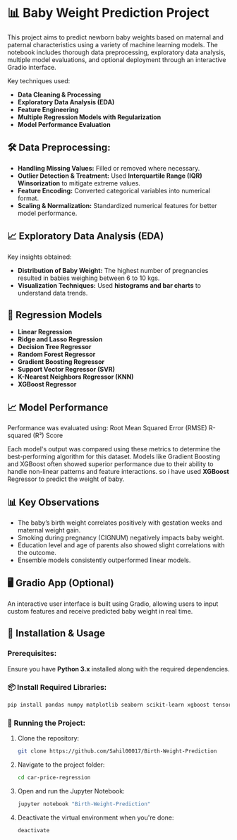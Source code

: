 # 📊 Baby Weight Prediction Project
This project aims to predict newborn baby weights based on maternal and paternal characteristics using a variety of machine learning models. The notebook includes thorough data preprocessing, exploratory data analysis, multiple model evaluations, and optional deployment through an interactive Gradio interface.

Key techniques used:
- **Data Cleaning & Processing**
- **Exploratory Data Analysis (EDA)**
- **Feature Engineering**
- **Multiple Regression Models with Regularization**
- **Model Performance Evaluation**

## 🛠 Data Preprocessing:
- **Handling Missing Values:** Filled or removed where necessary.
- **Outlier Detection & Treatment:** Used **Interquartile Range (IQR) Winsorization** to mitigate extreme values.
- **Feature Encoding:** Converted categorical variables into numerical format.
- **Scaling & Normalization:** Standardized numerical features for better model performance.

## 📈 Exploratory Data Analysis (EDA)
Key insights obtained:
- **Distribution of Baby Weight:** The highest number of pregnancies resulted in babies weighing between 6 to 10 kgs.
- **Visualization Techniques:** Used **histograms and bar charts** to understand data trends.

## 🔮 Regression Models

- **Linear Regression**
- **Ridge and Lasso Regression**
- **Decision Tree Regressor**
- **Random Forest Regressor**
- **Gradient Boosting Regressor**
- **Support Vector Regressor (SVR)**
- **K-Nearest Neighbors Regressor (KNN)**
- **XGBoost Regressor**

## 📈 Model Performance
Performance was evaluated using:
Root Mean Squared Error (RMSE)
R-squared (R²) Score

Each model's output was compared using these metrics to determine the best-performing algorithm for this dataset. Models like Gradient Boosting and XGBoost often showed superior performance due to their ability to handle non-linear patterns and feature interactions.
so i have used **XGBoost** Regressor to predict the weight of baby.

## 📊 Key Observations
- The baby’s birth weight correlates positively with gestation weeks and maternal weight gain.
- Smoking during pregnancy (CIGNUM) negatively impacts baby weight.
- Education level and age of parents also showed slight correlations with the outcome.
- Ensemble models consistently outperformed linear models.

## 🖥️ Gradio App (Optional)
An interactive user interface is built using Gradio, allowing users to input custom features and receive predicted baby weight in real time.

## 🚀 Installation & Usage
### Prerequisites:
Ensure you have **Python 3.x** installed along with the required dependencies.

### 📦 Install Required Libraries:
```bash
pip install pandas numpy matplotlib seaborn scikit-learn xgboost tensorflow gradio
```

### 🔧 Running the Project:
1. Clone the repository:
   ```bash
   git clone https://github.com/Sahil00017/Birth-Weight-Prediction
   ```
3. Navigate to the project folder:
   ```bash
   cd car-price-regression
   ```
3. Open and run the Jupyter Notebook:
   ```bash
   jupyter notebook "Birth-Weight-Prediction"
   ```
4. Deactivate the virtual environment when you're done:
   ```bash
   deactivate
   ```

